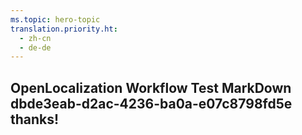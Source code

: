 ```yaml
---
ms.topic: hero-topic
translation.priority.ht: 
  - zh-cn
  - de-de
---
```

## OpenLocalization Workflow Test MarkDown dbde3eab-d2ac-4236-ba0a-e07c8798fd5e thanks!
